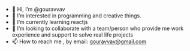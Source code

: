 - 👋 Hi, I’m @gouravvav
- 👀 I’m interested in programming and creative things. 
- 🌱 I’m currently learning reactjs
- 💞️ I’m looking to collaborate with a team/person who provide me work experience and support to solve real life projects
- 📫 How to reach me , by email: gouravvav@gmail.com

<!---
gouravvav/gouravvav is a ✨ special ✨ repository because its `README.md` (this file) appears on your GitHub profile.
You can click the Preview link to take a look at your changes.
--->
